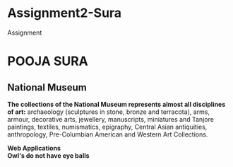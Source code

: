 # Assignment2-Sura
Assignment

# POOJA SURA
## National Museum
**The collections of the National Museum represents almost all disciplines of art:** archaeology (sculptures in stone, bronze and terracota), arms, armour, decorative arts, jewellery, manuscripts, miniatures and Tanjore paintings, textiles, numismatics, epigraphy, Central Asian antiquities, anthropology, Pre-Columbian American and Western Art Collections.

__Web Applications__<br>
__Owl's do not have eye balls__



